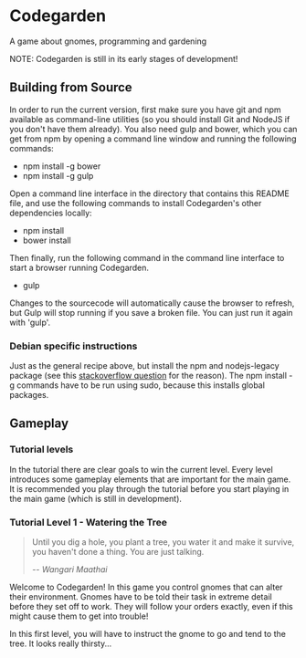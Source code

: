 # Codegarden
A game about gnomes, programming and gardening

NOTE: Codegarden is still in its early stages of development!

## Building from Source

In order to run the current version, first make sure you have git and npm available as command-line utilities (so you should install Git and NodeJS if you don't have them already). You also need gulp and bower, which you can get from npm by opening a command line window and running the following commands:

- npm install -g bower
- npm install -g gulp

Open a command line interface in the directory that contains this README file, and use the following commands to install Codegarden's other dependencies locally:
- npm install
- bower install

Then finally, run the following command in the command line interface to start a browser running Codegarden.
- gulp

Changes to the sourcecode will automatically cause the browser to refresh, but Gulp will stop running if you save a broken file. You can just run it again with 'gulp'.

### Debian specific instructions

Just as the general recipe above, but install the npm and nodejs-legacy
package (see this [stackoverflow
question](http://stackoverflow.com/questions/21168141/cannot-install-packages-using-node-package-manager-in-ubuntu)
for the reason). The npm install -g commands have to be run using
sudo, because this installs global packages.

## Gameplay

### Tutorial levels

In the tutorial there are clear goals to win the current level. Every
level introduces some gameplay elements that are important for the
main game. It is recommended you play through the tutorial before you
start playing in the main game (which is still in development).

### Tutorial Level 1 - Watering the Tree

> Until you dig a hole, you plant a tree, you water it and make it
> survive, you haven't done a thing. You are just talking.
>
> -- <cite>Wangari Maathai</cite>

Welcome to Codegarden! In this game you control gnomes that can alter
their environment. Gnomes have to be told their task in extreme detail
before they set off to work. They will follow your orders exactly,
even if this might cause them to get into trouble!

In this first level, you will have to instruct the gnome to go and
tend to the tree. It looks really thirsty...